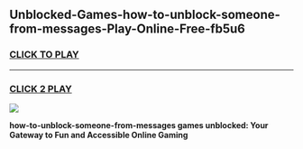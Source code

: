 
## Unblocked-Games-how-to-unblock-someone-from-messages-Play-Online-Free-fb5u6
<h3>
<a href="https://premium76.site?title=how-to-unblock-someone-from-messages&ref=26A">CLICK TO PLAY</a></h3>
<hr>

<h3>
<a href="https://premium76.site?title=how-to-unblock-someone-from-messages&ref=26A">CLICK 2 PLAY</a>
  
</h3>

<a href="https://premium76.site?title=how-to-unblock-someone-from-messages&ref=26A"><img src="https://clearcache.store/games.png"></a>


**how-to-unblock-someone-from-messages games unblocked: Your Gateway to Fun and Accessible Online Gaming**
